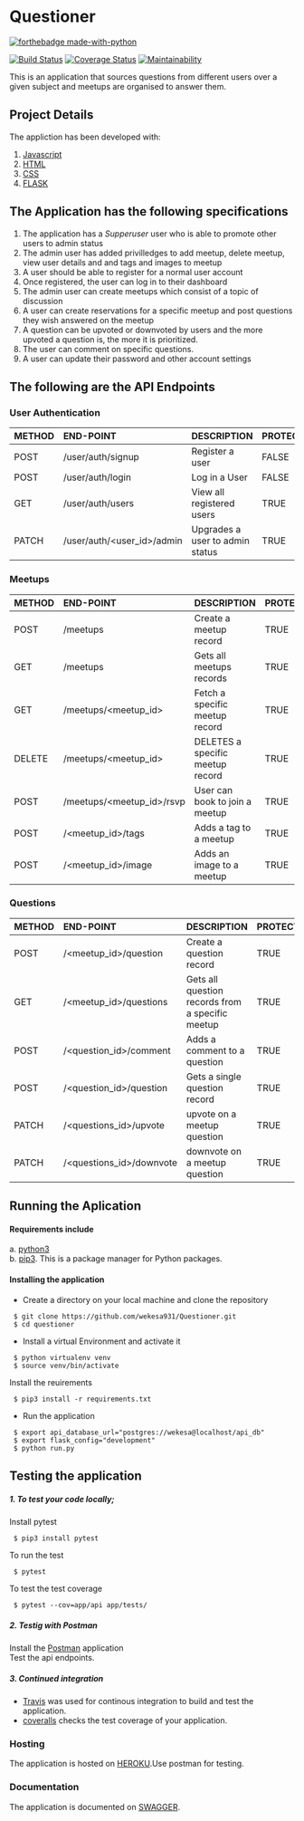 # Questioner
[![forthebadge made-with-python](http://ForTheBadge.com/images/badges/made-with-python.svg)](https://www.python.org/)

[![Build Status](https://travis-ci.com/wekesa931/Questioner.svg?branch=develop)](https://travis-ci.com/wekesa931/Questioner)  [![Coverage Status](https://coveralls.io/repos/github/wekesa931/Questioner/badge.png?branch=develop)](https://coveralls.io/github/wekesa931/Questioner?branch=develop) [![Maintainability](https://api.codeclimate.com/v1/badges/5094ec5c3c20ffc0d5bc/maintainability)](https://codeclimate.com/github/wekesa931/Questioner/maintainability)

This is an application that sources questions from different users over a given subject and meetups are organised to answer them.
## Project Details
The appliction has been developed with:
1. [Javascript]( https://www.javascript.com/)
2. [HTML]( https://www.w3schools.com/html/html_intro.asp)
3. [CSS]( https://www.w3schools.com/css/)
4. [FLASK]( http://flask.pocoo.org/)

## The Application has the following specifications
1. The application has a *Supperuser* user who is able to promote other users to admin status
2. The admin user has added privilledges to add meetup, delete meetup, view user details and and tags and images to meetup
3. A user should be able to register for a normal user account
4. Once registered, the user can log in to their dashboard
5. The admin user can create meetups which consist of a topic of discussion
6. A user can create reservations for a specific meetup and post questions they wish answered on the meetup
7. A question can be upvoted or downvoted by users and the more upvoted a question is, the more it is prioritized.
8. The user can comment on specific questions.
9. A user can update their password and other account settings

## The following are the API Endpoints
### User Authentication
| METHOD | END-POINT | DESCRIPTION |   PROTECTED |RIGHTS |
| :---         |     :---      |          :--- | :--- |:--- |
| POST         |/user/auth/signup |  Register a user   |FALSE|ALL USERS|
| POST         |/user/auth/login      | Log in a User     |FALSE|ALL USERS|
| GET         |/user/auth/users      | View all registered users|TRUE|ADMIN|
|PATCH |/user/auth/<user_id>/admin |Upgrades a user to admin status | TRUE |SUPERUSER|

### Meetups
| METHOD | END-POINT | DESCRIPTION |   PROTECTED |RIGHTS |
| :---         |     :---      |          :--- | :--- |:--- |
| POST         |/meetups    | Create a meetup record |TRUE|ADMIN|
| GET          |/meetups   | Gets all meetups records   |TRUE|ALL USERS|
| GET          |/meetups/<meetup_id>   | Fetch a specific meetup record    |TRUE|ALL USERS|
| DELETE|/meetups/<meetup_id>   | DELETES a specific meetup record |TRUE|ADMIN|
| POST         |/meetups/<meetup_id>/rsvp | User can book to join a meetup    |TRUE|ALL USERS|
| POST|/<meetup_id>/tags| Adds a tag to a meetup    |TRUE|ADMIN|
| POST|/<meetup_id>/image| Adds an image to a meetup    |TRUE|ADMIN|

### Questions
| METHOD | END-POINT | DESCRIPTION |   PROTECTED |RIGHTS |
| :---         |     :---      |          :--- | :--- |:--- |
| POST |/<meetup_id>/question | Create a question record     | TRUE|ALL USERS|
| GET |/<meetup_id>/questions | Gets all question records from a specific meetup    | TRUE|ALL USERS|
| POST |/<question_id>/comment | Adds a comment to a question| TRUE|ALL USERS|
| POST |/<question_id>/question | Gets a single question record| TRUE|ALL USERS|
| PATCH        |/<questions_id>/upvote   | upvote on a meetup question  |TRUE|ALL USERS|
| PATCH        |/<questions_id>/downvote   | downvote on a meetup question     |TRUE|ALL USERS|

## Running the Aplication
#### Requirements include
a. [python3]( https://www.python.org/download/releases/3.0/) <br />
b. [pip3]( https://pypi.org/project/pip/). This is a package manager for Python packages.

#### Installing the application
- Create a directory on your local machine and clone the repository
```
 $ git clone https://github.com/wekesa931/Questioner.git
 $ cd questioner
```
- Install a virtual Environment and activate it
```
 $ python virtualenv venv 	
 $ source venv/bin/activate
```
Install the reuirements
```
 $ pip3 install -r requirements.txt
```
- Run the application
```
 $ export api_database_url="postgres://wekesa@localhost/api_db"
 $ export flask_config="development"
 $ python run.py
```
## Testing the application
##### 1. To test your code locally;
Install pytest
```
 $ pip3 install pytest
```
To run the test
```
 $ pytest
```
To test the test coverage
```
 $ pytest --cov=app/api app/tests/ 
```
##### 2. Testig with Postman
Install the [Postman]( https://www.getpostman.com/) application  <br />
Test the api endpoints.

##### 3. Continued integration
- [Travis]( https://travis-ci.com/) was used for continous integration to build and test the application.
- [coveralls](https://coveralls.io/) checks the test coverage of your application.

### Hosting
The application is hosted on [HEROKU](https://wekesaapp.herokuapp.com/).Use postman for testing.

### Documentation
The application is documented on [SWAGGER](https://app.swaggerhub.com/apis/questioner4/wekesa-questioner/1.0.0#/).